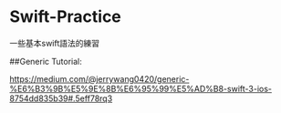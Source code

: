 # Swift-Practice

一些基本swift語法的練習

##Generic Tutorial:

https://medium.com/@jerrywang0420/generic-%E6%B3%9B%E5%9E%8B%E6%95%99%E5%AD%B8-swift-3-ios-8754dd835b39#.5eff78rq3


